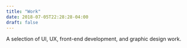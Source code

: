 ```yaml
---
title: "Work"
date: 2018-07-05T22:28:28-04:00
draft: false
---
```

A selection of UI, UX, front-end development, and graphic design work.
